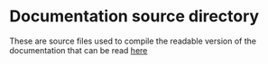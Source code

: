 # Documentation source directory

These are source files used to compile the readable version of the documentation that can be read [here](https://lovyangfx.readthedocs.io/)

